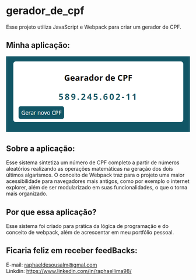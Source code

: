 # gerador_de_cpf
Esse projeto utiliza JavaScript e Webpack  para criar um gerador de CPF.

## Minha aplicação:

<img src="./public/assets/screenshots/gerador_de_cpf.PNG"/>

## Sobre a aplicação:

Esse sistema sintetiza um número de CPF completo a partir de números aleatórios realizando as operações matemáticas 
na geração dos dois últimos algarismos. O conceito de Webpack traz para o projeto uma maior acessibilidade para navegadores mais antigos, 
como por exemplo o internet explorer, além de ser modularizado em suas funcionalidades, o que o torna mais organizado.  


## Por que essa aplicação?

Esse sistema foi criado para prática da lógica de programação e do conceito de webpack, além de 
acrescentar em meu portfólio pessoal. 



## Ficaria feliz em receber feedBacks:

E-mail: raphaeldesousalm@gmal.com <br>
Linkdin: https://www.linkedin.com/in/raphaellima98/
